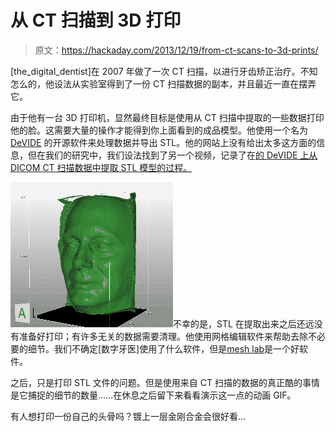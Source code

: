 # 从 CT 扫描到 3D 打印

> 原文：<https://hackaday.com/2013/12/19/from-ct-scans-to-3d-prints/>

[the_digital_dentist]在 2007 年做了一次 CT 扫描，以进行牙齿矫正治疗。不知怎么的，他设法从实验室得到了一份 CT 扫描数据的副本，并且最近一直在摆弄它。

由于他有一台 3D 打印机，显然最终目标是使用从 CT 扫描中提取的一些数据打印他的脸。这需要大量的操作才能得到你上面看到的成品模型。他使用一个名为 [DeVIDE](http://www.ohloh.net/p/DeVIDE) 的开源软件来处理数据并导出 STL。他的网站上没有给出太多这方面的信息，但在我们的研究中，我们设法找到了另一个视频，记录了在[的 DeVIDE 上从 DICOM CT 扫描数据中提取 STL 模型的过程。](http://www.youtube.com/watch?v=_PtTpRz3aU8)

![5each](img/c51d82e15fe6b3a74b6605d11490c3ea.png)不幸的是，STL 在提取出来之后还远没有准备好打印；有许多无关的数据需要清理。他使用网格编辑软件来帮助去除不必要的细节。我们不确定[数字牙医]使用了什么软件，但是[mesh lab](http://meshlab.sourceforge.net/)是一个好软件。

之后，只是打印 STL 文件的问题。但是使用来自 CT 扫描的数据的真正酷的事情是它捕捉的细节的数量……在休息之后留下来看看演示这一点的动画 GIF。

有人想打印一份自己的头骨吗？镀上一层金刚合金会很好看…